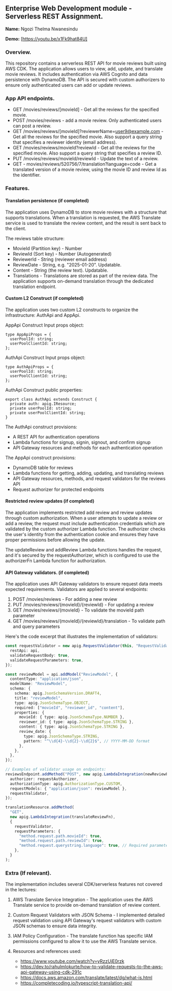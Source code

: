 ## Enterprise Web Development module - Serverless REST Assignment.

**Name:** Ngozi Thelma Nwanesindu

**Demo:** [https://youtu.be/x1Fk9hat84U]

### Overview.

This repository contains a serverless REST API for movie reviews built using AWS CDK. The application allows users to view, add, update, and translate movie reviews. It includes authentication via AWS Cognito and data persistence with DynamoDB. The API is secured with custom authorizers to ensure only authenticated users can add or update reviews.

### App API endpoints.

- GET /movies/reviews/[movieId] - Get all the reviews for the specified movie.
- POST /movies/reviews - add a movie review. Only authenticated users can post a review.
- GET /movies/reviews/[movieId]?reviewerName=user9@example.com - Get all the reviews for the specified movie. Also support a query string that specifies a reviewer identity (email address).
- GET /movies/reviews/movieId?reviewId - Get all the reviews for the specified movie. Also support a query string that specifies a review ID.
- PUT /movies/reviews/movieId/reviewId - Update the text of a review.
- GET - movies/reviews/520756/7/translation?language=code - Get a translated version of a movie review, using the movie ID and review Id as the identifier.

### Features.

#### Translation persistence (if completed)

The application uses DynamoDB to store movie reviews with a structure that supports translations. When a translation is requested, the AWS Translate service is used to translate the review content, and the result is sent back to the client.

The reviews table structure:

- MovieId (Partition key) - Number
- ReviewId (Sort key) - Number (Autogenerated)
- ReviewerId - String (reviewer email address)
- ReviewDate - String, e.g. "2025-01-20". Updatable.
- Content - String (the review text). Updatable.
- Translations - Translations are stored as part of the review data. The application supports on-demand translation through the dedicated translation endpoint.

#### Custom L2 Construct (if completed)

The application uses two custom L2 constructs to organize the infrastructure: AuthApi and AppApi.

AppApi Construct Input props object:

```
type AppApiProps = {
  userPoolId: string;
  userPoolClientId: string;
};
```

AuthApi Construct Input props object:

```
type AuthApiProps = {
  userPoolId: string;
  userPoolClientId: string;
};
```

AuthApi Construct public properties:

```
export class AuthApi extends Construct {
  private auth: apig.IResource;
  private userPoolId: string;
  private userPoolClientId: string;
}
```

The AuthApi construct provisions:

- A REST API for authentication operations
- Lambda functions for signup, signin, signout, and confirm signup
- API Gateway resources and methods for each authentication operation

The AppApi construct provisions:

- DynamoDB table for reviews
- Lambda functions for getting, adding, updating, and translating reviews
- API Gateway resources, methods, and request validators for the reviews API
- Request authorizer for protected endpoints

#### Restricted review updates (if completed)

The application implements restricted add review and review updates through custom authorization. When a user attempts to update a review or add a review, the request must include authentication credentials which are validated by the custom authorizer Lambda function. The authorizer checks the user's identity from the authentication cookie and ensures they have proper permissions before allowing the update.

The updateReview and addReview Lambda functions handles the request, and it's secured by the requestAuthorizer, which is configured to use the authorizerFn Lambda function for authorization.

#### API Gateway validators. (if completed)

The application uses API Gateway validators to ensure request data meets expected requirements. Validators are applied to several endpoints:

1. POST /movies/reviews - For adding a new review
2. PUT /movies/reviews/{movieId}/{reviewId} - For updating a review
3. GET /movies/reviews/{movieId} - To validate the movieId path parameter
4. GET /movies/reviews/{movieId}/{reviewId}/translation - To validate path and query parameters

Here's the code excerpt that illustrates the implementation of validators:

```typescript
const requestValidator = new apig.RequestValidator(this, "RequestValidator", {
  restApi: api,
  validateRequestBody: true,
  validateRequestParameters: true,
});

const reviewModel = api.addModel("ReviewModel", {
  contentType: "application/json",
  modelName: "ReviewModel",
  schema: {
    schema: apig.JsonSchemaVersion.DRAFT4,
    title: "reviewModel",
    type: apig.JsonSchemaType.OBJECT,
    required: ["movieId", "reviewer_id", "content"],
    properties: {
      movieId: { type: apig.JsonSchemaType.NUMBER },
      reviewer_id: { type: apig.JsonSchemaType.STRING },
      content: { type: apig.JsonSchemaType.STRING },
      review_date: {
        type: apig.JsonSchemaType.STRING,
        pattern: "^\\d{4}-\\d{2}-\\d{2}$", // YYYY-MM-DD format
      },
    },
  },
});

// Examples of validator usage on endpoints:
reviewsEndpoint.addMethod("POST", new apig.LambdaIntegration(newReviewFn), {
  authorizer: requestAuthorizer,
  authorizationType: apig.AuthorizationType.CUSTOM,
  requestModels: { "application/json": reviewModel },
  requestValidator,
});

translationResource.addMethod(
  "GET",
  new apig.LambdaIntegration(translateReviewFn),
  {
    requestValidator,
    requestParameters: {
      "method.request.path.movieId": true,
      "method.request.path.reviewId": true,
      "method.request.querystring.language": true, // Required parameter
    },
  }
);
```

### Extra (If relevant).

The implementation includes several CDK/serverless features not covered in the lectures:

1. AWS Translate Service Integration - The application uses the AWS Translate service to provide on-demand translation of review content.

2. Custom Request Validators with JSON Schema - I implemented detailed request validation using API Gateway's request validators with custom JSON schemas to ensure data integrity.

3. IAM Policy Configuration - The translate function has specific IAM permissions configured to allow it to use the AWS Translate service.

4. Resources and references used:
   - https://www.youtube.com/watch?v=yRzzUjE0rzk
   - https://dev.to/rahulmlokurte/how-to-validate-requests-to-the-aws-api-gateway-using-cdk-291c
   - https://docs.aws.amazon.com/translate/latest/dg/what-is.html
   - https://completecoding.io/typescript-translation-api/